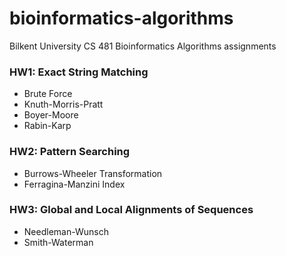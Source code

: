 # bioinformatics-algorithms
Bilkent University CS 481 Bioinformatics Algorithms assignments

### HW1: Exact String Matching
* Brute Force
* Knuth-Morris-Pratt
* Boyer-Moore
* Rabin-Karp

### HW2: Pattern Searching
* Burrows-Wheeler Transformation
* Ferragina-Manzini Index

### HW3: Global and Local Alignments of Sequences
* Needleman-Wunsch
* Smith-Waterman
